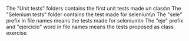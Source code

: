 The "Unit tests" folders contains the first unit tests made un class\n
The "Selenium tests" folder contains the test made for selenium\n
The "sele" prefix in file names means the tests made for selenium\n
The "eje" prefix and "ejercicio" word in file names means the tests proposed as class exercise

